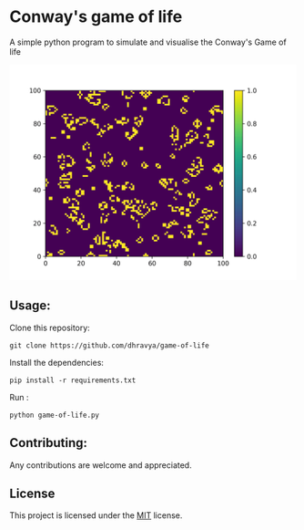 # Conway's game of life

A simple python program to simulate and visualise the Conway's Game of life

![Here's the game of life](./animation.gif)

## Usage:

Clone this repository:
```
git clone https://github.com/dhravya/game-of-life
```

Install the dependencies:
```
pip install -r requirements.txt
```

Run :
```
python game-of-life.py
```

## Contributing:
Any contributions are welcome and appreciated.

## License
This project is licensed under the [MIT](./LICENSE) license.